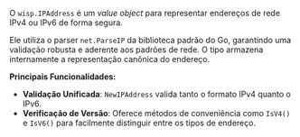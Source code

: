 O `wisp.IPAddress` é um *value object* para representar endereços de rede IPv4 ou IPv6 de forma segura.

Ele utiliza o parser `net.ParseIP` da biblioteca padrão do Go, garantindo uma validação robusta e aderente aos padrões de rede. O tipo armazena internamente a representação canônica do endereço.

**Principais Funcionalidades:**

* **Validação Unificada**: `NewIPAddress` valida tanto o formato IPv4 quanto o IPv6.
* **Verificação de Versão**: Oferece métodos de conveniência como `IsV4()` e `IsV6()` para facilmente distinguir entre os tipos de endereço.
